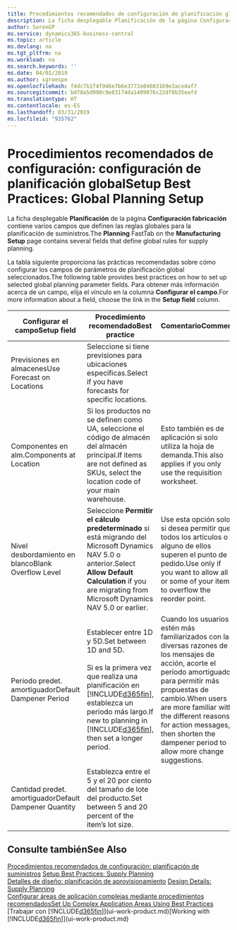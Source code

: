 ```yaml
---
title: Procedimientos recomendados de configuración de planificación global | Documentos de Microsoft
description: La ficha desplegable Planificación de la página Configuración fabricación contiene varios campos que definen las reglas globales para la planificación de suministros.
author: SorenGP
ms.service: dynamics365-business-central
ms.topic: article
ms.devlang: na
ms.tgt_pltfrm: na
ms.workload: na
ms.search.keywords: ''
ms.date: 04/01/2019
ms.author: sgroespe
ms.openlocfilehash: f4dc7b1f4f946e7b6e3772e84603169e3ace4af7
ms.sourcegitcommit: bd78a5d990c9e83174da1409076c22df8b35eafd
ms.translationtype: HT
ms.contentlocale: es-ES
ms.lasthandoff: 03/31/2019
ms.locfileid: "935762"
---
```

# <a name="setup-best-practices-global-planning-setup"></a><span data-ttu-id="7f8da-103">Procedimientos recomendados de configuración: configuración de planificación global</span><span class="sxs-lookup"><span data-stu-id="7f8da-103">Setup Best Practices: Global Planning Setup</span></span>
<span data-ttu-id="7f8da-104">La ficha desplegable **Planificación** de la página **Configuración fabricación** contiene varios campos que definen las reglas globales para la planificación de suministros.</span><span class="sxs-lookup"><span data-stu-id="7f8da-104">The **Planning** FastTab on the **Manufacturing Setup** page contains several fields that define global rules for supply planning.</span></span>  

 <span data-ttu-id="7f8da-105">La tabla siguiente proporciona las prácticas recomendadas sobre cómo configurar los campos de parámetros de planificación global seleccionados.</span><span class="sxs-lookup"><span data-stu-id="7f8da-105">The following table provides best practices on how to set up selected global planning parameter fields.</span></span> <span data-ttu-id="7f8da-106">Para obtener más información acerca de un campo, elija el vínculo en la columna **Configurar el campo**.</span><span class="sxs-lookup"><span data-stu-id="7f8da-106">For more information about a field, choose the link in the **Setup field** column.</span></span>  

|<span data-ttu-id="7f8da-107">Configurar el campo</span><span class="sxs-lookup"><span data-stu-id="7f8da-107">Setup field</span></span>|<span data-ttu-id="7f8da-108">Procedimiento recomendado</span><span class="sxs-lookup"><span data-stu-id="7f8da-108">Best practice</span></span>|<span data-ttu-id="7f8da-109">Comentario</span><span class="sxs-lookup"><span data-stu-id="7f8da-109">Comment</span></span>|  
|-----------------|-------------------|-------------|  
|<span data-ttu-id="7f8da-110">Previsiones en almacenes</span><span class="sxs-lookup"><span data-stu-id="7f8da-110">Use Forecast on Locations</span></span>|<span data-ttu-id="7f8da-111">Seleccione si tiene previsiones para ubicaciones específicas.</span><span class="sxs-lookup"><span data-stu-id="7f8da-111">Select if you have forecasts for specific locations.</span></span>||  
|<span data-ttu-id="7f8da-112">Componentes en alm.</span><span class="sxs-lookup"><span data-stu-id="7f8da-112">Components at Location</span></span>|<span data-ttu-id="7f8da-113">Si los productos no se definen como UA, seleccione el código de almacén del almacén principal.</span><span class="sxs-lookup"><span data-stu-id="7f8da-113">If items are not defined as SKUs, select the location code of your main warehouse.</span></span>|<span data-ttu-id="7f8da-114">Esto también es de aplicación si solo utiliza la hoja de demanda.</span><span class="sxs-lookup"><span data-stu-id="7f8da-114">This also applies if you only use the requisition worksheet.</span></span>|  
|<span data-ttu-id="7f8da-115">Nivel desbordamiento en blanco</span><span class="sxs-lookup"><span data-stu-id="7f8da-115">Blank Overflow Level</span></span>|<span data-ttu-id="7f8da-116">Seleccione **Permitir el cálculo predeterminado** si está migrando del Microsoft Dynamics NAV 5.0 o anterior.</span><span class="sxs-lookup"><span data-stu-id="7f8da-116">Select **Allow Default Calculation** if you are migrating from Microsoft Dynamics NAV 5.0 or earlier.</span></span>|<span data-ttu-id="7f8da-117">Use esta opción solo si desea permitir que todos los artículos o alguno de ellos superen el punto de pedido.</span><span class="sxs-lookup"><span data-stu-id="7f8da-117">Use only if you want to allow all or some of your items to overflow the reorder point.</span></span>|  
|<span data-ttu-id="7f8da-118">Periodo predet. amortiguador</span><span class="sxs-lookup"><span data-stu-id="7f8da-118">Default Dampener Period</span></span>|<span data-ttu-id="7f8da-119">Establecer entre 1D y 5D.</span><span class="sxs-lookup"><span data-stu-id="7f8da-119">Set between 1D and 5D.</span></span><br /><br /> <span data-ttu-id="7f8da-120">Si es la primera vez que realiza una planificación en [!INCLUDE[d365fin](includes/d365fin_md.md)], establezca un periodo más largo.</span><span class="sxs-lookup"><span data-stu-id="7f8da-120">If new to planning in [!INCLUDE[d365fin](includes/d365fin_md.md)], then set a longer period.</span></span>|<span data-ttu-id="7f8da-121">Cuando los usuarios estén más familiarizados con las diversas razones de los mensajes de acción, acorte el periodo amortiguador para permitir más propuestas de cambio.</span><span class="sxs-lookup"><span data-stu-id="7f8da-121">When users are more familiar with the different reasons for action messages, then shorten the dampener period to allow more change suggestions.</span></span>|  
|<span data-ttu-id="7f8da-122">Cantidad predet. amortiguador</span><span class="sxs-lookup"><span data-stu-id="7f8da-122">Default Dampener Quantity</span></span>|<span data-ttu-id="7f8da-123">Establezca entre el 5 y el 20 por ciento del tamaño de lote del producto.</span><span class="sxs-lookup"><span data-stu-id="7f8da-123">Set between 5 and 20 percent of the item’s lot size.</span></span>||  

## <a name="see-also"></a><span data-ttu-id="7f8da-124">Consulte también</span><span class="sxs-lookup"><span data-stu-id="7f8da-124">See Also</span></span>  
 <span data-ttu-id="7f8da-125">[Procedimientos recomendados de configuración: planificación de suministros](setup-best-practices-supply-planning.md) </span><span class="sxs-lookup"><span data-stu-id="7f8da-125">[Setup Best Practices: Supply Planning](setup-best-practices-supply-planning.md) </span></span>  
 <span data-ttu-id="7f8da-126">[Detalles de diseño: planificación de aprovisionamiento](design-details-supply-planning.md) </span><span class="sxs-lookup"><span data-stu-id="7f8da-126">[Design Details: Supply Planning](design-details-supply-planning.md) </span></span>  
 [<span data-ttu-id="7f8da-127">Configurar áreas de aplicación complejas mediante procedimientos recomendados</span><span class="sxs-lookup"><span data-stu-id="7f8da-127">Set Up Complex Application Areas Using Best Practices</span></span>](set-up-complex-application-areas-using-best-practices.md)  
 <span data-ttu-id="7f8da-128">[Trabajar con [!INCLUDE[d365fin](includes/d365fin_md.md)]](ui-work-product.md)</span><span class="sxs-lookup"><span data-stu-id="7f8da-128">[Working with [!INCLUDE[d365fin](includes/d365fin_md.md)]](ui-work-product.md)</span></span>

